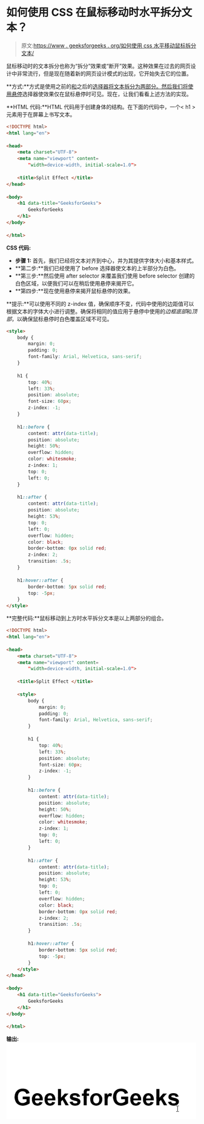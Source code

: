 # 如何使用 CSS 在鼠标移动时水平拆分文本？

> 原文:[https://www . geeksforgeeks . org/如何使用 css 水平移动鼠标拆分文本/](https://www.geeksforgeeks.org/how-to-split-text-horizontally-on-mouse-move-over-using-css/)

鼠标移动时的文本拆分也称为“拆分”效果或“断开”效果。这种效果在过去的网页设计中非常流行，但是现在随着新的网页设计模式的出现，它开始失去它的位置。

**方式:**方式是使用之前的[和](https://www.geeksforgeeks.org/css-before-selector/)之后的[选择器将文本拆分为两部分。然后我们将使用](https://www.geeksforgeeks.org/css-after-selector/)[悬停](https://www.geeksforgeeks.org/css-hover-selector/)选择器使效果仅在鼠标悬停时可见。现在，让我们看看上述方法的实现。

**HTML 代码:**HTML 代码用于创建身体的结构。在下面的代码中，一个< h1 >元素用于在屏幕上书写文本。

```html
<!DOCTYPE html>
<html lang="en">

<head>
    <meta charset="UTF-8">
    <meta name="viewport" content=
        "width=device-width, initial-scale=1.0">

    <title>Split Effect </title>
</head>

<body>
    <h1 data-title="GeeksforGeeks">
        GeeksforGeeks
    </h1>
</body>

</html>
```

**CSS 代码:**

*   **步骤 1:** 首先，我们已经将文本对齐到中心，并为其提供字体大小和基本样式。
*   **第二步:**我们已经使用了 before 选择器使文本的上半部分为白色。
*   **第三步:**然后使用 after selector 来覆盖我们使用 before selector 创建的白色区域，以便我们可以在稍后使用悬停来揭开它。
*   **第四步:**现在使用悬停来揭开鼠标悬停的效果。

**提示:**可以使用不同的 z-index 值，确保顺序不变，代码中使用的边距值可以根据文本的字体大小进行调整。确保将相同的值应用于悬停中使用的*边框底部*和*顶部*，以确保鼠标悬停时白色覆盖区域不可见。

```html
<style>
    body {
        margin: 0;
        padding: 0;
        font-family: Arial, Helvetica, sans-serif;
    }

    h1 {
        top: 40%;
        left: 33%;
        position: absolute;
        font-size: 60px;
        z-index: -1;
    }

    h1::before {
        content: attr(data-title);
        position: absolute;
        height: 50%;
        overflow: hidden;
        color: whitesmoke;
        z-index: 1;
        top: 0;
        left: 0;
    }

    h1::after {
        content: attr(data-title);
        position: absolute;
        height: 53%;
        top: 0;
        left: 0;
        overflow: hidden;
        color: black;
        border-bottom: 0px solid red;
        z-index: 2;
        transition: .5s;
    }

    h1:hover::after {
        border-bottom: 5px solid red;
        top: -5px;
    }
</style>
```

**完整代码:**鼠标移动到上方时水平拆分文本是以上两部分的组合。

```html
<!DOCTYPE html>
<html lang="en">

<head>
    <meta charset="UTF-8">
    <meta name="viewport" content=
        "width=device-width, initial-scale=1.0">

    <title>Split Effect </title>

    <style>
        body {
            margin: 0;
            padding: 0;
            font-family: Arial, Helvetica, sans-serif;
        }

        h1 {
            top: 40%;
            left: 33%;
            position: absolute;
            font-size: 60px;
            z-index: -1;
        }

        h1::before {
            content: attr(data-title);
            position: absolute;
            height: 50%;
            overflow: hidden;
            color: whitesmoke;
            z-index: 1;
            top: 0;
            left: 0;
        }

        h1::after {
            content: attr(data-title);
            position: absolute;
            height: 53%;
            top: 0;
            left: 0;
            overflow: hidden;
            color: black;
            border-bottom: 0px solid red;
            z-index: 2;
            transition: .5s;
        }

        h1:hover::after {
            border-bottom: 5px solid red;
            top: -5px;
        }
    </style>
</head>

<body>
    <h1 data-title="GeeksforGeeks">
        GeeksforGeeks
    </h1>
</body>

</html>
```

**输出:**
![](img/14109e2ccdd5c82a1f3c706472bd8dd2.png)